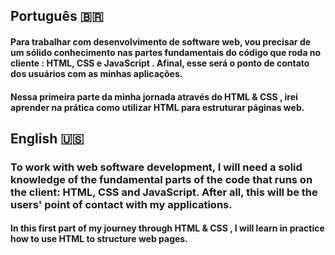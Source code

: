 ## Português 🇧🇷 

#### Para trabalhar com desenvolvimento de software web, vou precisar de um sólido conhecimento nas partes fundamentais do código que roda no cliente : HTML, CSS e JavaScript . Afinal, esse será o ponto de contato dos usuários com as minhas aplicações.

#### Nessa primeira parte da minha jornada através do HTML & CSS , irei aprender na prática como utilizar HTML para estruturar páginas web.

## English 🇺🇸

### To work with web software development, I will need a solid knowledge of the fundamental parts of the code that runs on the client: HTML, CSS and JavaScript. After all, this will be the users' point of contact with my applications.

#### In this first part of my journey through HTML & CSS , I will learn in practice how to use HTML to structure web pages.